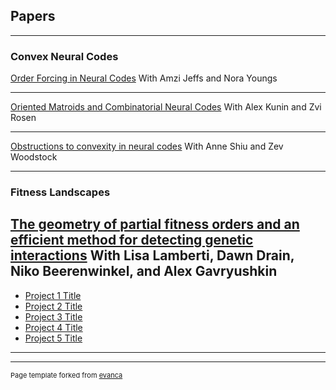 ## Papers 

---

### Convex Neural Codes  

[Order Forcing in Neural Codes](https://arxiv.org/pdf/2011.03572.pdf)
With Amzi Jeffs and Nora Youngs 

---

[Oriented Matroids and Combinatorial Neural Codes](/https://escholarship.org/content/qt00c6r759/qt00c6r759_noSplash_60eae1787588d8c120d9af0dfb3ddeca.pdf?t=rricr6)
With Alex Kunin and Zvi Rosen 

---
[Obstructions to convexity in neural codes](https://www.sciencedirect.com/science/article/pii/S0196885816301208)
With Anne Shiu and Zev Woodstock


---

### Fitness Landscapes 

[The geometry of partial fitness orders and an efficient method for detecting genetic interactions](https://link.springer.com/article/10.1007/s00285-018-1237-7)
With Lisa Lamberti, Dawn Drain, Niko Beerenwinkel, and Alex Gavryushkin
---

- [Project 1 Title](http://example.com/)
- [Project 2 Title](http://example.com/)
- [Project 3 Title](http://example.com/)
- [Project 4 Title](http://example.com/)
- [Project 5 Title](http://example.com/)

---




---
<p style="font-size:11px">Page template forked from <a href="https://github.com/evanca/quick-portfolio">evanca</a></p>
<!-- Remove above link if you don't want to attibute -->
